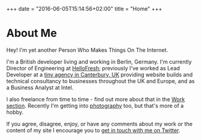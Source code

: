 +++
date = "2016-06-05T15:14:56+02:00"
title = "Home"
+++

# About Me

Hey! I'm yet another Person Who Makes Things On The Internet.

I'm a British developer living and working in Berlin, Germany. I'm currently Director of Engineering at [HelloFresh](https://www.hellofresh.com); previously I've worked as Lead Developer at a [tiny agency in Canterbury, UK](https://www.mpjdesign.ltd.uk) providing website builds and technical consultancy to businesses throughout the UK and Europe, and as a Business Analyst at Intel.

I also freelance from time to time - find out more about that in the [Work section](/work). Recently I'm getting into [photography](https://www.flickr.com/photos/kieranajp) too, but that's more of a hobby.

If you agree, disagree, enjoy, or have any comments about my work or the content of my site I encourage you to [get in touch with me on Twitter](https://twitter.com/kieranajp).




